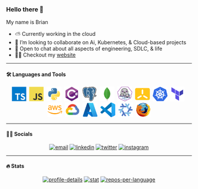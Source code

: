 ### Hello there 👋

<!--
**BriianPowell/BriianPowell** is a ✨ _special_ ✨ repository because its `README.md` (this file) appears on your GitHub profile.

Here are some ideas to get you started:

- 🔭 I’m currently working on ...
- 🌱 I’m currently learning ...
- 👯 I’m looking to collaborate on ...
- 🤔 I’m looking for help with ...
- 💬 Ask me about ...
- 📫 How to reach me: ...
- 😄 Pronouns: ...
- ⚡ Fun fact: ...
-->

My name is Brian

* ⛅ Currently working in the cloud
* 👯 I’m looking to collaborate on Ai, Kubernetes, & Cloud-based projects
* 💬 Open to chat about all aspects of engineering, SDLC, & life
* 🧑‍💻 Checkout my [website](https://powell.place)

---

#### 🛠 Languages and Tools

<div id="languages_and_tools" align="center">
  
  <img src="https://github.com/devicons/devicon/blob/master/icons/typescript/typescript-original.svg" title="Typescript" alt="Typescript" width="40" height="40"/>&nbsp;
  <img src="https://github.com/devicons/devicon/blob/master/icons/javascript/javascript-original.svg" title="JavaScript" alt="JavaScript" width="40" height="40"/>&nbsp;
  <img src="https://github.com/devicons/devicon/blob/master/icons/python/python-original.svg" title="Python" alt="Python" width="40" height="40"/>&nbsp;
  <img src="https://github.com/devicons/devicon/blob/master/icons/csharp/csharp-original.svg" title="CSharp" alt="CSharp" width="40" height="40"/>&nbsp;
  <img src="https://github.com/devicons/devicon/blob/master/icons/postgresql/postgresql-original.svg" title="Postgresql" alt="Postgresql" width="40" height="40"/>&nbsp;
  <img src="https://github.com/devicons/devicon/blob/master/icons/mongodb/mongodb-original.svg" title="MongoDB" alt="MongoDB" width="40" height="40"/>&nbsp;
  <img src="https://github.com/devicons/devicon/blob/master/icons/podman/podman-original.svg" title="Podman" alt="Podman" width="40" height="40"/>&nbsp;
  <img src="https://github.com/devicons/devicon/blob/master/icons/k3s/k3s-original.svg" title="k3s" alt="k3s" width="40" height="40"/>&nbsp;
  <img src="https://github.com/devicons/devicon/blob/master/icons/kubernetes/kubernetes-plain.svg" title="Kubernetes" alt="Kubernetes" width="40" height="40"/>&nbsp;
  <img src="https://github.com/devicons/devicon/blob/master/icons/terraform/terraform-original.svg" title="Terraform" alt="Terraform" width="40" height="40"/>&nbsp;
  <img src="https://github.com/devicons/devicon/blob/master/icons/amazonwebservices/amazonwebservices-plain-wordmark.svg" title="AWS" alt="AWS" width="40" height="40"/>&nbsp;
  <img src="https://github.com/devicons/devicon/blob/master/icons/googlecloud/googlecloud-original.svg" title="Google Cloud" alt="Google Cloud" width="40" height="40"/>&nbsp;
  <img src="https://github.com/devicons/devicon/blob/master/icons/azure/azure-original.svg" title="Azure" alt="Azure" width="40" height="40"/>&nbsp;
  <img src="https://github.com/devicons/devicon/blob/master/icons/vscode/vscode-original.svg" title="VSCode" alt="VSCode" width="40" height="40"/>&nbsp;
  <img src="https://github.com/devicons/devicon/blob/master/icons/nixos/nixos-original.svg" title="NixOS" alt="NixOS" width="40" height="40"/>&nbsp;
  <img src="https://github.com/devicons/devicon/blob/master/icons/firefox/firefox-original.svg" title="Firefox" alt="Firefox" width="40" height="40"/>
</div>

---

#### 🙋‍♂️ Socials

<div id="badges" align="center">
  
  [![email](https://img.shields.io/badge/Email-brian@powell.place-cyan?style=for-the-badge)](mailto:brian@powell.place)
  [![linkedin](https://img.shields.io/badge/LinkedIn-blue?style=for-the-badge&logo=linkedin&logoColor=white)](https://www.linkedin.com/in/briianpowell)
  [![twitter](https://img.shields.io/badge/Twitter-1DA1F2?style=for-the-badge&logo=twitter&logoColor=white)](https://twitter.com/briianpowell)
  [![instagram](https://img.shields.io/badge/Instagram-E4405F?style=for-the-badge&logo=instagram&logoColor=white)](https://www.instagram.com/briianpowell/)
</div>

---

#### 🔥 Stats

<div id="graphs" align="center">
  
  [![profile-details](https://github-profile-summary-cards.vercel.app/api/cards/profile-details?username=briianpowell&theme=dracula)](https://github.com/vn7n24fzkq/github-profile-summary-cards)
  [![stat](https://github-profile-summary-cards.vercel.app/api/cards/stats?username=briianpowell&theme=dracula)](https://github.com/vn7n24fzkq/github-profile-summary-cards)
  [![repos-per-language](https://github-profile-summary-cards.vercel.app/api/cards/repos-per-language?username=briianpowell&theme=dracula)](https://github.com/vn7n24fzkq/github-profile-summary-cards)
</div>



